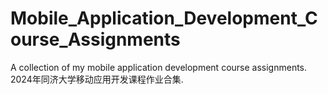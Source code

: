 # Mobile_Application_Development_Course_Assignments
A collection of my mobile application development course assignments. 2024年同济大学移动应用开发课程作业合集.
